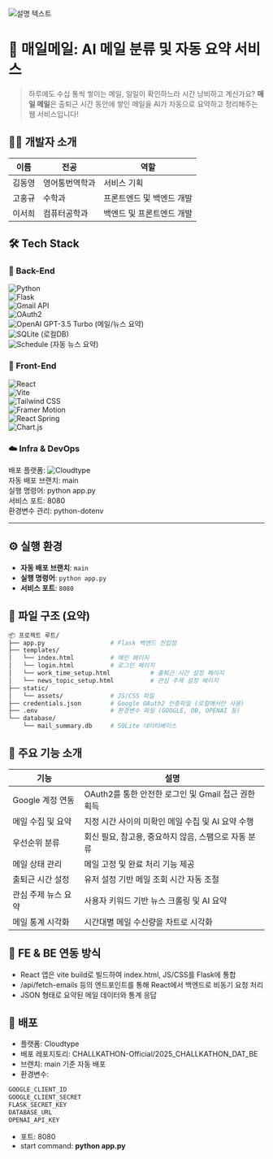 ![설명 텍스트](경로/파일이름.gif)




# 📩 매일메일: AI 메일 분류 및 자동 요약 서비스
> 하루에도 수십 통씩 쌓이는 메일, 일일이 확인하느라 시간 낭비하고 계신가요? **매일 메일**은 출퇴근 시간 동안에 쌓인 메일을 AI가 자동으로 요약하고 정리해주는 웹 서비스입니다!


## 🧑‍💻 개발자 소개  

  
| 이름 | 전공 | 역할 | 
| ------ | ------ | ------ |
| 김동영 | 영어통번역학과 | 서비스 기획 |
| 고홍규 | 수학과 | 프론트엔드 및 백엔드 개발 |
| 이서희 |컴퓨터공학과 | 백엔드 및 프론트엔드 개발 |

## 🛠️ Tech Stack

### 🔧 Back-End  
![Python](https://img.shields.io/badge/Python-3776AB?style=flat&logo=python&logoColor=white)  <br>
![Flask](https://img.shields.io/badge/Flask-000000?style=flat&logo=flask&logoColor=white)  <br>
![Gmail API](https://img.shields.io/badge/Gmail_API-EA4335?style=flat&logo=gmail&logoColor=white)  <br>
![OAuth2](https://img.shields.io/badge/OAuth2-4285F4?style=flat&logo=google&logoColor=white)  <br>
![OpenAI](https://img.shields.io/badge/OpenAI-412991?style=flat&logo=openai&logoColor=white)   GPT-3.5 Turbo (메일/뉴스 요약)<br>
![SQLite](https://img.shields.io/badge/SQLite-003B57?style=flat&logo=sqlite&logoColor=white) (로컬DB) <br>
![Schedule](https://img.shields.io/badge/Schedule-FFD43B?style=flat&logo=python&logoColor=black) (자동 뉴스 요약) <br>

### 🎨 Front-End  
![React](https://img.shields.io/badge/React-61DAFB?style=flat&logo=react&logoColor=black)  <br>
![Vite](https://img.shields.io/badge/Vite-646CFF?style=flat&logo=vite&logoColor=white)  <br>
![Tailwind CSS](https://img.shields.io/badge/Tailwind_CSS-06B6D4?style=flat&logo=tailwindcss&logoColor=white)  <br>
![Framer Motion](https://img.shields.io/badge/Framer_Motion-EF476F?style=flat&logo=framer&logoColor=white)  <br>
![React Spring](https://img.shields.io/badge/React_Spring-88CCCA?style=flat&logo=react&logoColor=black)  <br>
![Chart.js](https://img.shields.io/badge/Chart.js-FF6384?style=flat&logo=chartdotjs&logoColor=white)  <br>

### ☁️ Infra & DevOps  
배포 플랫폼: ![Cloudtype](https://img.shields.io/badge/Cloudtype-0090F9?style=flat&logo=vercel&logoColor=white)  <br>
자동 배포 브랜치: main<br>
실행 명령어: python app.py<br>
서비스 포트: 8080<br>
환경변수 관리: python-dotenv<br>


---

## ⚙️ 실행 환경  
- **자동 배포 브랜치**: `main`  
- **실행 명령어**: `python app.py`  
- **서비스 포트**: `8080`  


## 📁 파일 구조 (요약)


```sh
📦 프로젝트 루트/
├── app.py                  # Flask 백엔드 진입점
├── templates/
│   └── index.html          # 메인 페이지
│   └── login.html          # 로그인 페이지
│   └── work_time_setup.html           # 출퇴근 시간 설정 페이지
│   └── news_topic_setup.html          # 관심 주제 설정 페이지
├── static/
│   └── assets/             # JS/CSS 파일
├── credentials.json        # Google OAuth2 인증파일 (로컬에서만 사용)
├── .env                    # 환경변수 파일 (GOOGLE, DB, OPENAI 등)
└── database/
    └── mail_summary.db     # SQLite 데이터베이스
```


## 🌟 주요 기능 소개


| 기능 | 설명 | 
| ------ | ------ |
| Google 계정 연동 | OAuth2를 통한 안전한 로그인 및 Gmail 접근 권한 획득 |
| 메일 수집 및 요약 | 지정 시간 사이의 미확인 메일 수집 및 AI 요약 수행 |
| 우선순위 분류 | 회신 필요, 참고용, 중요하지 않음, 스팸으로 자동 분류 |
| 메일 상태 관리 | 메일 고정 및 완료 처리 기능 제공 |
| 출퇴근 시간 설정 | 유저 설정 기반 메일 조회 시간 자동 조절 |
| 관심 주제 뉴스 요약 | 사용자 키워드 기반 뉴스 크롤링 및 AI 요약 |
| 메일 통계 시각화 | 시간대별 메일 수신량을 차트로 시각화 |


## 🔄 FE & BE 연동 방식


- React 앱은 vite build로 빌드하여 index.html, JS/CSS를 Flask에 통합
- /api/fetch-emails 등의 엔드포인트를 통해 React에서 백엔드로 비동기 요청 처리
- JSON 형태로 요약된 메일 데이터와 통계 응답
  

## 🚀 배포

- 플랫폼: Cloudtype
- 배포 레포지토리: CHALLKATHON-Official/2025_CHALLKATHON_DAT_BE
- 브랜치: main 기준 자동 배포
- 환경변수:
```sh
GOOGLE_CLIENT_ID
GOOGLE_CLIENT_SECRET
FLASK_SECRET_KEY
DATABASE_URL
OPENAI_API_KEY
```
- 포트: 8080
- start command: **python app.py**
